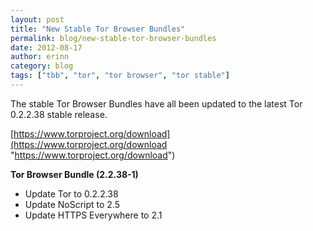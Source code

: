 ```yaml
---
layout: post
title: "New Stable Tor Browser Bundles"
permalink: blog/new-stable-tor-browser-bundles
date: 2012-08-17
author: erinn
category: blog
tags: ["tbb", "tor", "tor browser", "tor stable"]
---
```


The stable Tor Browser Bundles have all been updated to the latest Tor 0.2.2.38 stable release.

[https://www.torproject.org/download](https://www.torproject.org/download "https://www.torproject.org/download")

**Tor Browser Bundle (2.2.38-1)**

- Update Tor to 0.2.2.38
- Update NoScript to 2.5
- Update HTTPS Everywhere to 2.1

